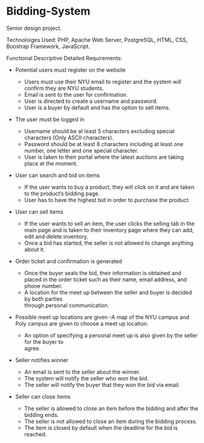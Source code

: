 Bidding-System
==============
Senior design project.

Technoloiges Used: PHP, Apache Web Server, PostgreSQL, HTML, CSS, Boostrap Framework, JavaScript.

Functional Descriptive Detailed Requirements:

- Potential users must register on the website 
	- Users must use their NYU email to register and the system will confirm they are NYU students.
	- Email is sent to the user for confirmation.
	- User is directed to create a username and password.
	- User is a buyer by default and has the option to sell items.

- The user must be logged in
	- Username should be at least 5 characters excluding special characters (Only ASCII characters).
	- Password should be at least 8 characters including at least one number, one letter and one special character.
	- User is taken to their portal where the latest auctions are taking place at the moment.

- User can search and bid on items
	- If the user wants to buy a product, they will click on it and are taken to the product’s 
      bidding page.
	- User has to have the highest bid in order to purchase the product.

- User can sell items
	- If the user wants to sell an item, the user clicks the selling tab in the main page and  is taken to their inventory page where they can add, edit and delete inventory.
	- Once a bid has started, the seller is not allowed to change anything about it.

- Order ticket and confirmation is generated
	- Once the buyer seals the bid, their information is obtained and placed in the order 
       ticket such as their name, email address, and phone number.
	- A location for the meet up between the seller and buyer is decided by both parties  
       through personal communication.

- Possible meet up locations are given 
	-A map of the NYU campus and Poly campus are given to choose a meet up location.
	- An option of specifying a personal meet up is also given by the seller for the buyer to  
      agree.

- Seller notifies winner 
	-  An email is sent to the seller about the winner.
	- The system will notify the seller who won the bid.
	- The seller will notify the buyer that they won the bid via email.

- Seller can close items 
	- The seller is allowed to close an item before the bidding and after the bidding ends.
	- The seller is not allowed to close an item during the bidding process.
	- The item is closed by default when the deadline for the bid is reached.
